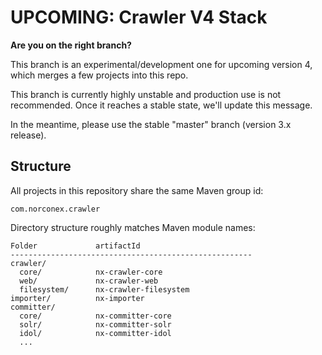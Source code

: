 # UPCOMING: Crawler V4 Stack

**Are you on the right branch?**

This branch is an experimental/development one for upcoming version 4, 
which merges a few projects into this repo.

This branch is currently highly unstable and production use is not 
recommended.  Once it reaches a stable state, we'll update this message.  

In the meantime, please use the stable "master" branch (version 3.x release).

## Structure

All projects in this repository share the same Maven group id:

    com.norconex.crawler

Directory structure roughly matches Maven module names:

```
Folder             artifactId
------------------------------------------------------
crawler/
  core/            nx-crawler-core
  web/             nx-crawler-web
  filesystem/      nx-crawler-filesystem
importer/          nx-importer
committer/
  core/            nx-committer-core
  solr/            nx-committer-solr
  idol/            nx-committer-idol
  ...
  
  
```
